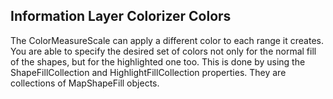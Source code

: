## Information Layer Colorizer Colors
The ColorMeasureScale can apply a different color to each range it creates. You are able to specify the desired set of colors not only for the normal fill of the shapes, but for the highlighted one too. This is done by using the ShapeFillCollection and HighlightFillCollection properties. They are collections of MapShapeFill objects.

[//]: <keywords:MapShapeReader, ShapeFillCollection, HighlightFillCollection, ColorMeasureScale, ExtendedPropertyName> 